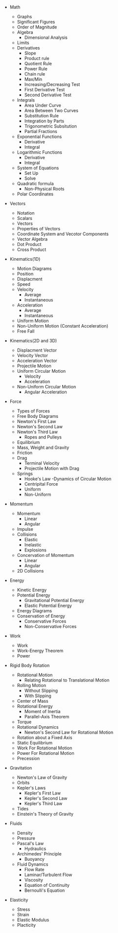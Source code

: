 - Math
	- Graphs
	- Significant Figures
	- Order of Magnitude
	- Algebra
		- Dimensional Analysis
	- Limits
	- Derivatives 
		- Slope
		- Product rule
		- Quotient Rule
		- Power Rule
		- Chain rule
		- Max/Min
		- Increasing/Decreasing Test
		- First Derivative Test
		- Second Derivative Test
	- Integrals
		- Area Under Curve
		- Area Between Two Curves
		- Substitution Rule
		- Integration by Parts
		- Trigonometric Subsitution
		- Partial Fractions
	- Exponential Functions
		- Derivative
		- Integral
	- Logarithmic Functions
		- Derivative
		- Integral
	- System of Equations
		- Set Up
		- Solve
	- Quadratic formula
		- Non-Physical Roots
	- Polar Coordinates

- Vectors
	- Notation
	- Scalars
	- Vectors
	- Properties of Vectors
	- Coordinate System and Vecotor Components
	- Vector Algebra
	- Dot Product
	- Cross Product

- Kinematics(1D)
	- Motion Diagrams
	- Position
	- Displacment
	- Speed
	- Velocity
		- Average
		- Instantaneous
	- Acceleration
		- Average
		- Instantaneous
	- Uniform Motion
	- Non-Uniform Motion (Constant Acceleration)
	- Free Fall
		
- Kinematics(2D and 3D)
	- Displacment Vector
	- Velocity Vector
	- Acceleration Vector
	- Projectile Motion
	- Uniform Circular Motion
		- Velocity
		- Acceleration
	- Non-Uniform Circular Motion
		- Angular Acceleration
- Force 
	- Types of Forces
	- Free Body Diagrams
	- Newton's First Law
	- Newton's Second Law
	- Newton's Third Law
		- Ropes and Pulleys
	- Equilibrium
	- Mass, Weight and Gravity
	- Friction
	- Drag
		- Terminal Velocity
		- Projectile Motion with Drag
	- Springs
		- Hooke's Law
	-Dynamics of Circular Motion
		- Centripital Force
		- Uniform
		- Non-Uniform

- Momentum
	- Momentum
		- Linear
		- Angular
	- Impulse
	- Collisions
		- Elastic
		- Inelastic
		- Explosions
	- Concervation of Momentum
		- Linear
		- Angular
	- 2D Collisions

- Energy
	- Kinetic Energy
	- Potential Energy
		- Gravitational Potential Energy
		- Elastic Potential Energy
	- Energy Diagrams
	- Conservation of Energy
		- Conservative Forces
		- Non-Conservative Forces

- Work
	- Work
	- Work-Energy Theorem
	- Power

- Rigid Body Rotation
	- Rotational Motion
		- Relating Rotational to Translational Motion
	- Rolling Motion
		- Without Slipping
		- With Slipping
	- Center of Mass
	- Rotational Energy
		- Moment of Inertia
		- Parallel-Axis Theorem
	- Torque
	- Rotational Dynamics
		- Newton's Second Law for Rotational Motion
	- Rotation about a Fixed Axis
	- Static Equilibrium
	- Work For Rotational Motion
	- Power For Rotational Motion
	- Precession

- Gravitation
	- Newton's Law of Gravity
	- Orbits
	- Kepler's Laws
		- Kepler's First Law
		- Kepler's Second Law
		- Kepler's Third Law
	- Tides
	- Einstein's Theory of Gravity

- Fluids
	- Density
	- Pressure
	- Pascal's Law
		- Hydraulics
	- Archimedes' Principle 
		- Buoyancy
	- Fluid Dynamics
		- Flow Rate
		- Laminar/Turbulent Flow
		- Viscosity
		- Equation of Continuity
		- Bernoulli's Equation

- Elasticity
	- Stress 
	- Strain
	- Elastic Modulus
	- Placticity